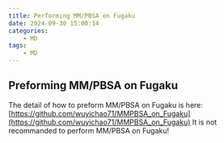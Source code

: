 ```yaml
---
title: Performing MM/PBSA on Fugaku
date: 2024-09-30 15:00:14
categories:
    - MD
tags:
    - MD
---
```

## Preforming MM/PBSA on Fugaku

The detail of how to preform MM/PBSA on Fugaku is here: [https://github.com/wuyichao71/MMPBSA_on_Fugaku](https://github.com/wuyichao71/MMPBSA_on_Fugaku)
It is not recommanded to perform MM/PBSA on Fugaku!
